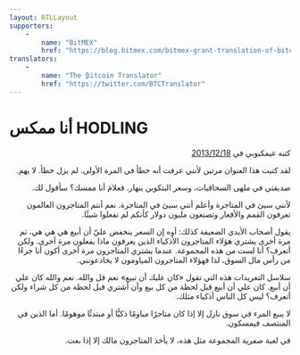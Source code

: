 ```yaml
---
layout: RTLLayout
supporters: 
    - 
        name: "BitMEX"
        href: "https://blog.bitmex.com/bitmex-grant-translation-of-bitcoin-content-into-african-languages/"
translators: 
    - 
        name: "The ₿itcoin Translator"
        href: "https://twitter.com/BTCTranslator"
---
```

# أنا ممكس HODLING


<p dir="rtl">
كتبه غيمكيوبي في <a href="https://bitcointalk.org/index.php?topic=375643.0">2013/12/18</a></p>

<LanguageDropdown/>


<p dir="rtl">
لقد كتبت هذا العنوان مرتين لأنني عرفت أنه خطأ في المرة الأولى. لم يزل خطأ. لا يهم.</p>


<p dir="rtl">
صديقتي في ملهى السحاقيات، وسعر البتكوين ينهار. فعلامَ أنا ممسك؟ سأقول لك.</p>


<p dir="rtl">
لأنني سيئ في المتاجرة وأعلم أنني سيئ في المتاجرة. نعم أنتم المتاجرون العالمون تعرفون القمم والأقعار وتصنعون مليون دولار كأنكم لم تفعلوا شيئًا.</p>


<p dir="rtl">
يقول أصحاب الأيدي الضعيفة كذلك: أوه إن السعر ينخفض عليّ أن أبيع هي هي هي، ثم مرة أخرى يشتري هؤلاء المتاجرون الأذكياء الذين يعرفون ماذا يفعلون مرة أخرى. ولكن أتعرف؟ أنا لست من هذه المجموعة. عندما يشتري المتاجرون مرة أخرى أكون أنا جزءًا من رأس مال السوق، لذا فهؤلاء المتاجرون المياومون لا يخادعونني.</p>


<p dir="rtl">
سلاسل التغريدات هذه التي تقول «كان عليك أن تبيع» نعم قل والله. نعم والله كان علي أن أبيع. كان علي أن أبيع قبل لحظة من كل بيع وأن أشتري قبل لحظة من كل شراء ولكن أتعرف؟ ليس كل الناس أذكياء مثلك.</p>


<p dir="rtl">
لا يبيع المرء في سوق نازل إلا إذا كان متاجرًا مياومًا ذكيًّا أو مبتدئًا موهومًا. أما الذين في المنتصف فيمسكون.</p>


<p dir="rtl">
في لعبة صفرية المجموعة مثل هذه، لا يأخذ المتاجرون مالك إلا إذا بعت.</p>